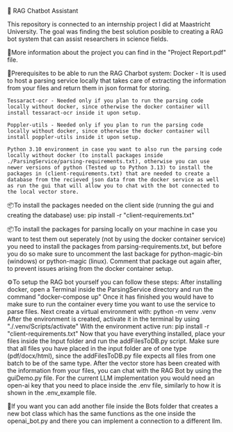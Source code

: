 🚀 RAG Chatbot Assistant

This repository is connected to an internship project I did at Maastricht University. 
The goal was finding the best solution posible to creating a RAG bot system that can assist researchers in science fields.

📄More information about the project you can find in the "Project Report.pdf" file.

📌Prerequisites to be able to run the RAG Charbot system:
    Docker - It is used to host a parsing service locally that takes care of extracting the information from your files and return them in json format for storing.

    Tessaract-ocr - Needed only if you plan to run the parsing code locally without docker, since otherwise the docker container will install tessaract-ocr inside it upon setup.

    Poppler-utils - Needed only if you plan to run the parsing code locally without docker, since otherwise the docker container will install poppler-utils inside it upon setup.

    Python 3.10 environment in case you want to also run the parsing code locally without docker (to install packages inside ./ParsingService/parsing-requirements.txt), otherwise you can use newer versions of python (Tested up to Python 3.13) to install the packages in (client-requirements.txt) that are needed to create a database from the recieved json data from the docker service as well as run the gui that will allow you to chat with the bot connected to the local vector store.

📦To install the packages needed on the client side (running the gui and creating the database) use:
pip install -r "client-requirements.txt"

📦To install the packages for parsing locally on your machine in case you want to test them out seperately (not by using the docker container service) you need to install the packages from parsing-requirements.txt, but before you do so make sure to uncomment the last backage for python-magic-bin (windows) or python-magic (linux).
Comment that package out again after, to prevent issues arising from the docker container setup.

⚙️To setup the RAG bot yourself you can follow these steps:
After installing docker, open a Terminal inside the ParsingService directory and run the command "docker-compose up"
Once it has finished you would have to make sure to run the container every time you want to use the service to parse files.
Next create a virtual environment with: python -m venv .venv
After the environment is created, activate it in the terminal by using "./.venv/Scripts/activate"
With the environment active run: pip install -r "client-requirements.txt"
Now that you have everything installed, place your files inside the Input folder and run the addFilesToDB.py script.
Make sure that all files you have placed in the input folder are of one type (pdf/docx/html), since the addFilesToDB.py file expects all files from one batch to be of the same type.
After the vector store has been created with the information from your files, you can chat with the RAG Bot by using the guiDemo.py file.
For the current LLM implementation you would need an open-ai key that you need to place inside the .env file, similarly to how it is shown in the .env_example file.

🤖If you want you can add another file inside the Bots folder that creates a new bot class which has the same functions as the one inside the openai_bot.py and there you can implement a connection to a different llm.